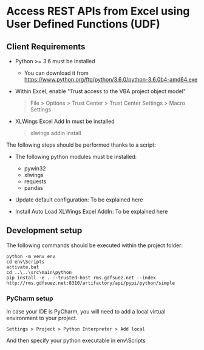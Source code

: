 # Access REST APIs from Excel using User Defined Functions (UDF)

## Client Requirements

- Python >= 3.6 must be installed

    - You can download it from https://www.python.org/ftp/python/3.6.0/python-3.6.0b4-amd64.exe

- Within Excel, enable "Trust access to the VBA project object model"

    > File > Options > Trust Center > Trust Center Settings > Macro Settings

- XLWings Excel Add In must be installed

    > xlwings addin install

The following steps should be performed thanks to a script:
- The following python modules must be installed:

    - pywin32
    - xlwings
    - requests
    - pandas

- Update default configuration: To be explained here
- Install Auto Load XLWings Excel AddIn: To be explained here

## Development setup

The following commands should be executed within the project folder:

    python -m venv env
    cd env\Scripts
    activate.bat
    cd ..\..\src\main\python
    pip install -e . --trusted-host rms.gdfsuez.net --index http://rms.gdfsuez.net:8310/artifactory/api/pypi/python/simple

### PyCharm setup

In case your IDE is PyCharm, you will need to add a local virtual environment to your project.

    Settings > Project > Python Interpreter > Add local

And then specify your python executable in env\Scripts
